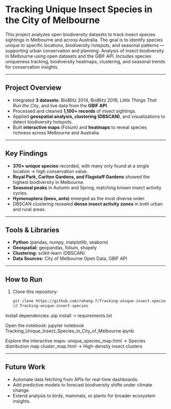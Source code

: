 #  Tracking Unique Insect Species in the City of Melbourne

This project analyzes open biodiversity datasets to track insect species sightings in Melbourne and across Australia. The goal is to identify species unique to specific locations, biodiversity hotspots, and seasonal patterns — supporting urban conservation and planning. Analysis of insect biodiversity in Melbourne using open datasets and the GBIF API. Includes species uniqueness tracking, biodiversity heatmaps, clustering, and seasonal trends for conservation insights.

---

## Project Overview
- Integrated **3 datasets**: BioBlitz 2014, BioBlitz 2016, *Little Things That Run the City*, and live data from the **GBIF API**.  
- Processed and cleaned **1,100+ records** of insect sightings.  
- Applied **geospatial analysis, clustering (DBSCAN)**, and visualizations to detect biodiversity hotspots.  
- Built **interactive maps** (Folium) and **heatmaps** to reveal species richness across Melbourne and Australia.  

---

## Key Findings
- **370+ unique species** recorded, with many only found at a single location → high conservation value.  
- **Royal Park, Carlton Gardens, and Flagstaff Gardens** showed the highest biodiversity in Melbourne.  
- **Seasonal peaks** in Autumn and Spring, matching known insect activity cycles.  
- **Hymenoptera (bees, ants)** emerged as the most diverse order.  
- DBSCAN clustering revealed **dense insect activity zones** in both urban and rural areas.  

---

## Tools & Libraries
- **Python** (pandas, numpy, matplotlib, seaborn)  
- **Geospatial:** geopandas, folium, shapely  
- **Clustering:** scikit-learn (DBSCAN)  
- **Data Sources:** City of Melbourne Open Data, GBIF API  

---

## How to Run
1. Clone this repository:
   ```bash
   git clone https://github.com/rohang-7/Tracking-unique-insect-species.git
   cd Tracking-unique-insect-species

Install dependencies:
pip install -r requirements.txt


Open the notebook:
jupyter notebook Tracking_Unique_Insect_Species_in_City_of_Melbourne.ipynb


Explore the interactive maps:
unique_species_map.html → Species distribution map
cluster_map.html → High-density insect clusters

---

## Future Work
- Automate data fetching from APIs for real-time dashboards.  
- Add predictive models to forecast biodiversity shifts under climate change.  
- Extend analysis to birds, mammals, or plants for broader ecosystem insights.  
